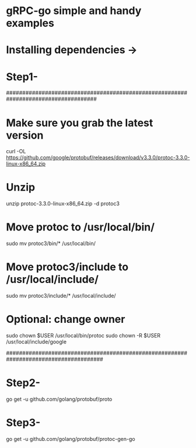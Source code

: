 # gRPC-go simple and handy examples

# Installing dependencies ->

# Step1-
####################################################################################

# Make sure you grab the latest version
curl -OL https://github.com/google/protobuf/releases/download/v3.3.0/protoc-3.3.0-linux-x86_64.zip

# Unzip
unzip protoc-3.3.0-linux-x86_64.zip -d protoc3

# Move protoc to /usr/local/bin/
sudo mv protoc3/bin/* /usr/local/bin/

# Move protoc3/include to /usr/local/include/
sudo mv protoc3/include/* /usr/local/include/

# Optional: change owner
sudo chown $USER /usr/local/bin/protoc
sudo chown -R $USER /usr/local/include/google


######################################################################################

# Step2-
go get -u github.com/golang/protobuf/proto

# Step3-
go get -u github.com/golang/protobuf/protoc-gen-go
